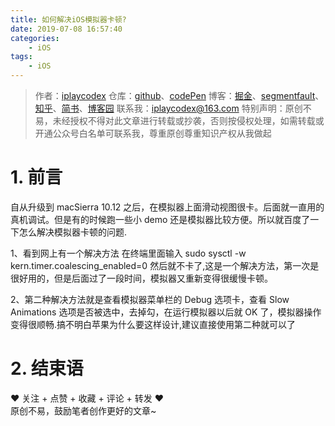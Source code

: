 ```yaml
---
title: 如何解决iOS模拟器卡顿?
date: 2019-07-08 16:57:40
categories:
    - iOS
tags:
    - iOS
---
```


> 作者：[iplaycodex](http://iplaycodex.com)
> 仓库：[github](https://github.com/iplaycodex)、[codePen](https://codepen.io/iplaycodex)
> 博客：[掘金](https://juejin.im/user/3597257774478359)、[segmentfault](https://segmentfault.com/u/iplaycodex)、[知乎](https://www.zhihu.com/people/CallMeAllenLliu)、[简书](https://www.jianshu.com/u/9cd27f169c7e)、[博客园](https://www.cnblogs.com/)
> 联系我：[iplaycodex@163.com](iplaycodex@163.com)
> 特别声明：原创不易，未经授权不得对此文章进行转载或抄袭，否则按侵权处理，如需转载或开通公众号白名单可联系我，尊重原创尊重知识产权从我做起

# 1. 前言

自从升级到 macSierra 10.12 之后，在模拟器上面滑动视图很卡。后面就一直用的真机调试。但是有的时候跑一些小 demo 还是模拟器比较方便。所以就百度了一下怎么解决模拟器卡顿的问题.

1、看到网上有一个解决方法 在终端里面输入 sudo sysctl -w kern.timer.coalescing_enabled=0 然后就不卡了,这是一个解决方法，第一次是很好用的，但是后面过了一段时间，模拟器又重新变得很缓慢卡顿。

2、第二种解决方法就是查看模拟器菜单栏的 Debug 选项卡，查看 Slow Animations 选项是否被选中，去掉勾，在运行模拟器以后就 OK 了，模拟器操作变得很顺畅.搞不明白苹果为什么要这样设计,建议直接使用第二种就可以了

<!--more-->

# 2. 结束语

❤️ 关注 + 点赞 + 收藏 + 评论 + 转发 ❤️ <br/>原创不易，鼓励笔者创作更好的文章~

<link rel="stylesheet" href="https://unpkg.com/gitalk/dist/gitalk.css">
<script src="https://unpkg.com/gitalk@latest/dist/gitalk.min.js"></script>

<div id="gitalk-container"></div>     
<script type="text/javascript">
    var gitalk = new Gitalk({
    // gitalk的主要参数
      clientID: `e4890482436f9cd96039`,
      clientSecret: `0425bf39d0c5cdedf4ae60a72fbd7a3d58d7d99e`,
      repo: `codeCheeseIssues`,
      owner: 'wawsc5354524',
      admin: ['wawsc5354524'],
      id: 'ios-r10n',
        });
      gitalk.render('gitalk-container');
</script>
